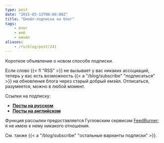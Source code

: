 ```yaml
---
type: post
date: "2015-03-13T00:00:00Z"
title: "Емэйл-подписка на блог"
tags:
    - блог
    - веб
    - емэйл
aliases:
    - /ru/blog/post/241
---
```


Короткое объявление о новом способе подписки.

Если слово {{< fl "RSS" >}} не вызывает у вас никаких ассоциаций, теперь у вас есть возможность {{< a "/blog/subscribe" "подписаться" >}} на обновления блога через старый добрый емэйл. Отписаться, разумеется, можно в любой момент.

<!--more-->

Ссылки на подписку:

* **[Посты на русском](https://feedburner.google.com/fb/a/mailverify?uri=yktoo_ru&loc=ru_RU)**
* **[Посты на английском](https://feedburner.google.com/fb/a/mailverify?uri=yktoo_en&loc=ru_RU)**

Функция рассылки предоставляется Гугловским сервисом [FeedBurner](https://feedburner.google.com/); я не имею к нему никакого отношения.

См. также {{< a "/blog/subscribe" "остальные варианты подписки" >}}.
